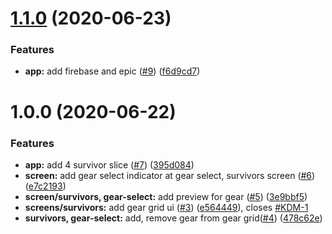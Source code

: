 # [1.1.0](https://github.com/anli/rna-kdm/compare/1.0.0...1.1.0) (2020-06-23)


### Features

* **app:** add firebase and epic ([#9](https://github.com/anli/rna-kdm/issues/9)) ([f6d9cd7](https://github.com/anli/rna-kdm/commit/f6d9cd7f0a4f7d85b0137d93fc9acef8078a63ff))



# 1.0.0 (2020-06-22)


### Features

* **app:** add 4 survivor slice ([#7](https://github.com/anli/rna-kdm/issues/7)) ([395d084](https://github.com/anli/rna-kdm/commit/395d084aab68bbb2ec4de9523b37c7da57518f40))
* **screen:** add gear select indicator at gear select, survivors screen ([#6](https://github.com/anli/rna-kdm/issues/6)) ([e7c2193](https://github.com/anli/rna-kdm/commit/e7c2193f57f1679e8b9604a7bd3500fa0f93b7ff))
* **screen/survivors, gear-select:** add preview for gear ([#5](https://github.com/anli/rna-kdm/issues/5)) ([3e9bbf5](https://github.com/anli/rna-kdm/commit/3e9bbf50359e9d7a10465ab0102a35a8dc1f33ec))
* **screens/survivors:** add gear grid ui ([#3](https://github.com/anli/rna-kdm/issues/3)) ([e564449](https://github.com/anli/rna-kdm/commit/e564449302fe9eff4745a3aafabaffacd02262f7)), closes [#KDM-1](https://github.com/anli/rna-kdm/issues/KDM-1)
* **survivors, gear-select:** add, remove gear from gear grid([#4](https://github.com/anli/rna-kdm/issues/4)) ([478c62e](https://github.com/anli/rna-kdm/commit/478c62e818e0db34f6be1cff30567a016e494a3c))



